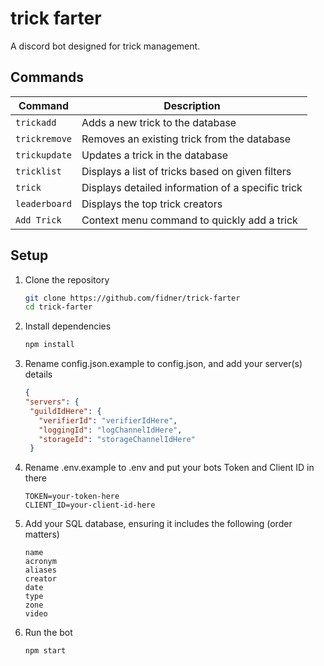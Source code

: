 # trick farter

A discord bot designed for trick management.

## Commands

| Command | Description |
|---------|-------------|
| `trickadd` | Adds a new trick to the database |
| `trickremove` | Removes an existing trick from the database |
| `trickupdate` | Updates a trick in the database |
| `tricklist` | Displays a list of tricks based on given filters |
| `trick` | Displays detailed information of a specific trick |
| `leaderboard` | Displays the top trick creators |
| `Add Trick` | Context menu command to quickly add a trick |

## Setup

1. Clone the repository
   ```bash
   git clone https://github.com/fidner/trick-farter
   cd trick-farter
   ```
2. Install dependencies
   ```bash
   npm install
   ```
3. Rename config.json.example to config.json, and add your server(s) details
   ```json
   {
   "servers": {
    "guildIdHere": {
      "verifierId": "verifierIdHere",
      "loggingId": "logChannelIdHere",
      "storageId": "storageChannelIdHere"
    }
   ```
4. Rename .env.example to .env and put your bots Token and Client ID in there
   ```.env
   TOKEN=your-token-here
   CLIENT_ID=your-client-id-here
   ```
5. Add your SQL database, ensuring it includes the following (order matters)
   ```
   name
   acronym
   aliases
   creator
   date
   type
   zone
   video
   ```
6. Run the bot
   ```bash
   npm start
   ```
